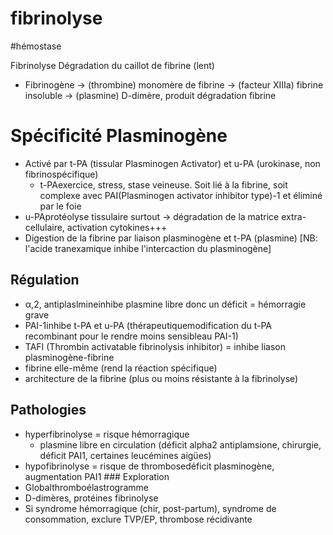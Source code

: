# fibrinolyse
#hémostase 


Fibrinolyse
Dégradation du caillot de fibrine (lent) 

- Fibrinogène -> (thrombine) monomère de fibrine -> (facteur XIIIa) fibrine insoluble -> (plasmine) D-dimère, produit dégradation fibrine 


# Spécificité Plasminogène


- Activé par t-PA (tissular Plasminogen Activator) et u-PA (urokinase, non fibrinospécifique) 
    - t-PAexercice, stress, stase veineuse. Soit lié à la fibrine, soit complexe avec PAI(Plasminogen activator inhibitor type)-1 et éliminé par le foie 
- u-PAprotéolyse tissulaire surtout -> dégradation de la matrice extra-cellulaire, activation cytokines+++ 
- Digestion de la fibrine par liaison plasminogène et t-PA (plasmine) [NB: l'acide tranexamique inhibe l'intercaction du plasminogène] 


## Régulation


- α,2, antiplaslmineinhibe plasmine libre donc un déficit = hémorragie grave 
- PAI-1inhibe t-PA et u-PA (thérapeutiquemodification du t-PA recombinant pour le rendre moins sensibleau PAI-1) 
- TAFI (Thrombin activatable fibrinolysis inhibitor) = inhibe liason plasminogène-fibrine 
- fibrine elle-même (rend la réaction spécifique) 
- architecture de la fibrine (plus ou moins résistante à la fibrinolyse) 


## Pathologies


- hyperfibrinolyse = risque hémorragique
    - plasmine libre en circulation (déficit alpha2 antiplamsione, chirurgie, déficit PAI1, certaines leucémines aigües) 
- hypofibrinolyse = risque de thrombosedéficit plasminogène, augmentation PAI1 ### Exploration 
- Globalthromboélastrogramme 
- D-dimères, protéines fibrinolyse 
- Si syndrome hémorragique (chir, post-partum), syndrome de consommation, exclure TVP/EP, thrombose récidivante 

